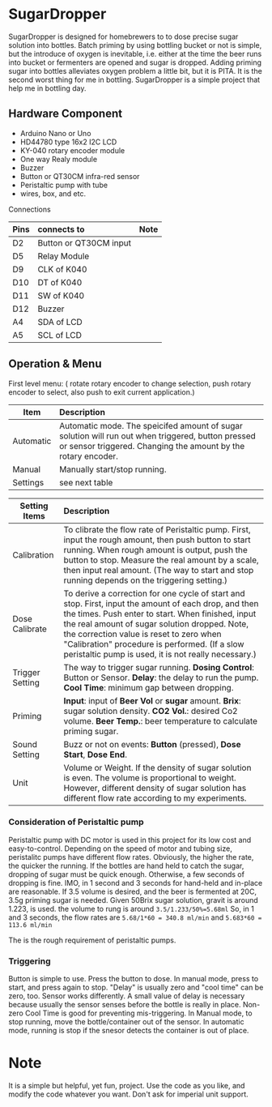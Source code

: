 # SugarDropper
SugarDropper is designed for homebrewers to to dose precise sugar solution into bottles.
Batch priming by using bottling bucket or not is simple, but the introduce of oxygen is inevitable, i.e. either at the time the beer runs into bucket or fermenters are opened and sugar is dropped. 
Adding priming sugar into bottles alleviates oxygen problem a little bit, but it is PITA. It is the second worst thing for me in bottling. SugarDropper is a simple project that help me in bottling day.

## Hardware Component
- Arduino Nano or Uno
- HD44780 type 16x2 I2C LCD
- KY-040 rotary encoder module
- One way Realy module
- Buzzer
- Button or QT30CM infra-red sensor
- Peristaltic pump with tube
- wires, box, and etc.

Connections

Pins    |  connects to | Note
--------|:-----|------------------------
D2   | Button or QT30CM input | 
D5   | Relay Module |
D9   | CLK of K040 |
D10  | DT of K040 |
D11  | SW of K040 |
D12  | Buzzer |
A4   | SDA of LCD |
A5   | SCL of LCD |


## Operation & Menu
First level menu: ( rotate rotary encoder to change selection, push rotary encoder to select, also push to exit current application.)

Item   | Description
----|:------------------
Automatic | Automatic mode. The speicifed amount of sugar solution will run out when triggered, button pressed or sensor triggered. Changing the amount by the rotary encoder.
Manual    | Manually start/stop running.
Settings  | see next table

Setting Items   | Description
----------|:------------------
Calibration | To clibrate the flow rate of Peristaltic pump. First, input the rough amount, then push button to start running. When rough amount is output, push the button to stop. Measure the real amount by a scale, then input real amount. (The way to start and stop running depends on the triggering setting.)
Dose Calibrate | To derive a correction for one cycle of start and stop. First, input the amount of each drop, and then the times. Push enter to start. When finished, input the real amount of sugar solution dropped. Note, the correction value is reset to zero when "Calibration" procedure is performed. (If a slow peristaltic pump is used, it is not really necessary.) 
Trigger Setting | The way to trigger sugar running. **Dosing Control**: Button or Sensor. **Delay**: the delay to run the pump. **Cool Time**: minimum gap between dropping. 
Priming   | **Input**: input of **Beer Vol** or **sugar** amount. **Brix**: sugar solution density. **CO2 Vol.**: desired Co2 volume. **Beer Temp.**: beer temperature to calculate priming sugar.
Sound Setting | Buzz or not on events: **Button** (pressed), **Dose Start**, **Dose End**.
Unit | Volume or Weight. If the density of sugar solution is even. The volume is proportional to weight. However, different density of sugar solution has different flow rate according to my experiments. 

### Consideration of Peristaltic pump

Peristaltic pump with DC motor is used in this project for its low cost and easy-to-control. Depending on the speed of motor and tubing size, peristalitc pumps have different flow rates. Obviously, the higher the rate, the quicker the running. If the bottles are hand held to catch the sugar, dropping of sugar must be quick enough. Otherwise, a few seconds of dropping is fine.
IMO, in 1 second and 3 seconds for hand-held and in-place are reasonable. If 3.5 volume is desired, and the beer is fermented at 20C, 3.5g priming sugar is needed. Given 50Brix sugar solution, gravit is around 1.223, is used. the volume to rung is around
` 3.5/1.233/50%=5.68ml `
So, in 1 and 3 seconds, the flow rates are
`5.68/1*60 = 340.8 ml/min`  and `5.683*60 = 113.6 ml/min`

The is the rough requirement of peristaltic pumps.

### Triggering
Button is simple to use. Press the button to dose. In manual mode, press to start, and press again to stop. "Delay" is usually zero and "cool time" can be zero, too.
Sensor works differently. A small value of delay is necessary because usually the sensor senses before the bottle is really in place. Non-zero Cool Time is good for preventing mis-triggering. In Manual mode, to stop running, move the bottle/container out of the sensor. In automatic mode, running is stop if the snesor detects the container is out of place. 

# Note
It is a simple but helpful, yet fun, project. Use the code as you like, and modify the code whatever you want.
Don't ask for imperial unit support.